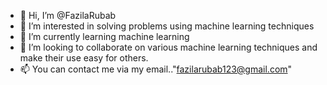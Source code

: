 - 👋 Hi, I’m @FazilaRubab
- 👀 I’m interested in solving problems using machine learning techniques
- 🌱 I’m currently learning machine learning
- 💞️ I’m looking to collaborate on various machine learning techniques and make their use easy for others.
- 📫 You can contact me via my email.."fazilarubab123@gmail.com"

<!---
FazilaRubab/FazilaRubab is a ✨ special ✨ repository because its `README.md` (this file) appears on your GitHub profile.
You can click the Preview link to take a look at your changes.
--->
